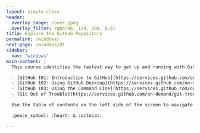 ```yaml
---
layout: simple-class
header:
  overlay_image: cover.jpeg
  overlay_filter: rgba(46, 129, 200, 0.6)
title: Explore the GitHub Repository
permalink: /windows/
next-page: /windows/01
sidebar:
  nav: "windows"
main-content: |
  This course identifies the fastest way to get up and running with Git on a Windows environment. Although this course **will** identify how to install and configure Git to work on your computer, it **will not** go into a typical workflow, those instructions can be found in the following classes available on the GitHub Training On Demand website:

  - [GitHub 101: Introduction to GitHub](https://services.github.com/on-demand/intro-to-github/)
  - [GitHub 102: Using GitHub Desktop](https://services.github.com/on-demand/github-desktop/)
  - [GitHub 103: Using the Command Line](https://services.github.com/on-demand/github-cli/)
  - [Git Out of Trouble](https://services.github.com/on-demand/git-trouble)

  Use the table of contents on the left side of the screen to navigate through the different setup and configuration steps.

  :peace_symbol: :heart: & :octocat:

---
```

